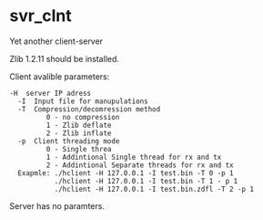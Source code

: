 # svr_clnt
Yet another client-server

Zlib 1.2.11 should be installed.

Client avalible parameters:

    -H  server IP adress
	  -I  Input file for manupulations
	  -T  Compression/decomression method
	         0 - no compression
	         1 - Zlib deflate
	         2 - Zlib inflate
	  -p  Client threading mode
	         0 - Single threa
	         1 - Addintional Single thread for rx and tx
	         2 - Addintional Separate threads for rx and tx
	  Exapmle: ./hclient -H 127.0.0.1 -I test.bin -T 0 -p 1
	           ./hclient -H 127.0.0.1 -I test.bin -T 1 - p 1
	           ./hclient -H 127.0.0.1 -I test.bin.zdfl -T 2 -p 1
		   		   
Server has no paramters.

